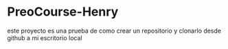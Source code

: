 # PreoCourse-Henry
este proyecto es una prueba de como crear un repositorio y clonarlo desde github a mi escritorio local
